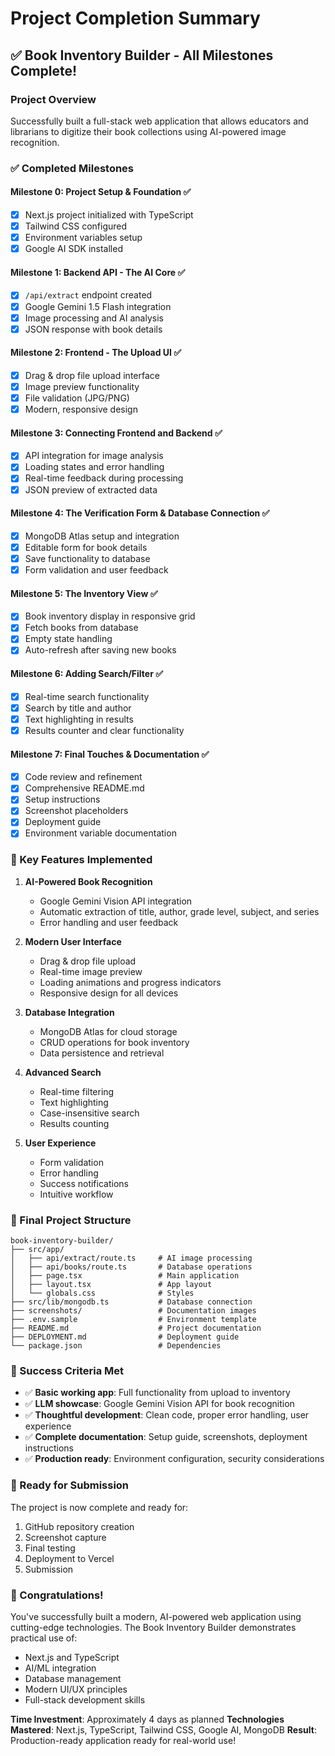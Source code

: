 # Project Completion Summary

## ✅ Book Inventory Builder - All Milestones Complete!

### Project Overview
Successfully built a full-stack web application that allows educators and librarians to digitize their book collections using AI-powered image recognition.

### ✅ Completed Milestones

#### Milestone 0: Project Setup & Foundation ✅
- [x] Next.js project initialized with TypeScript
- [x] Tailwind CSS configured
- [x] Environment variables setup
- [x] Google AI SDK installed

#### Milestone 1: Backend API - The AI Core ✅
- [x] `/api/extract` endpoint created
- [x] Google Gemini 1.5 Flash integration
- [x] Image processing and AI analysis
- [x] JSON response with book details

#### Milestone 2: Frontend - The Upload UI ✅
- [x] Drag & drop file upload interface
- [x] Image preview functionality
- [x] File validation (JPG/PNG)
- [x] Modern, responsive design

#### Milestone 3: Connecting Frontend and Backend ✅
- [x] API integration for image analysis
- [x] Loading states and error handling
- [x] Real-time feedback during processing
- [x] JSON preview of extracted data

#### Milestone 4: The Verification Form & Database Connection ✅
- [x] MongoDB Atlas setup and integration
- [x] Editable form for book details
- [x] Save functionality to database
- [x] Form validation and user feedback

#### Milestone 5: The Inventory View ✅
- [x] Book inventory display in responsive grid
- [x] Fetch books from database
- [x] Empty state handling
- [x] Auto-refresh after saving new books

#### Milestone 6: Adding Search/Filter ✅
- [x] Real-time search functionality
- [x] Search by title and author
- [x] Text highlighting in results
- [x] Results counter and clear functionality

#### Milestone 7: Final Touches & Documentation ✅
- [x] Code review and refinement
- [x] Comprehensive README.md
- [x] Setup instructions
- [x] Screenshot placeholders
- [x] Deployment guide
- [x] Environment variable documentation

### 🚀 Key Features Implemented

1. **AI-Powered Book Recognition**
   - Google Gemini Vision API integration
   - Automatic extraction of title, author, grade level, subject, and series
   - Error handling and user feedback

2. **Modern User Interface**
   - Drag & drop file upload
   - Real-time image preview
   - Loading animations and progress indicators
   - Responsive design for all devices

3. **Database Integration**
   - MongoDB Atlas for cloud storage
   - CRUD operations for book inventory
   - Data persistence and retrieval

4. **Advanced Search**
   - Real-time filtering
   - Text highlighting
   - Case-insensitive search
   - Results counting

5. **User Experience**
   - Form validation
   - Error handling
   - Success notifications
   - Intuitive workflow

### 📁 Final Project Structure
```
book-inventory-builder/
├── src/app/
│   ├── api/extract/route.ts     # AI image processing
│   ├── api/books/route.ts       # Database operations
│   ├── page.tsx                 # Main application
│   ├── layout.tsx               # App layout
│   └── globals.css              # Styles
├── src/lib/mongodb.ts           # Database connection
├── screenshots/                 # Documentation images
├── .env.sample                  # Environment template
├── README.md                    # Project documentation
├── DEPLOYMENT.md                # Deployment guide
└── package.json                 # Dependencies
```

### 🎯 Success Criteria Met

- ✅ **Basic working app**: Full functionality from upload to inventory
- ✅ **LLM showcase**: Google Gemini Vision API for book recognition
- ✅ **Thoughtful development**: Clean code, proper error handling, user experience
- ✅ **Complete documentation**: Setup guide, screenshots, deployment instructions
- ✅ **Production ready**: Environment configuration, security considerations

### 🚀 Ready for Submission

The project is now complete and ready for:
1. GitHub repository creation
2. Screenshot capture
3. Final testing
4. Deployment to Vercel
5. Submission

### 🎉 Congratulations!

You've successfully built a modern, AI-powered web application using cutting-edge technologies. The Book Inventory Builder demonstrates practical use of:
- Next.js and TypeScript
- AI/ML integration
- Database management
- Modern UI/UX principles
- Full-stack development skills

**Time Investment**: Approximately 4 days as planned
**Technologies Mastered**: Next.js, TypeScript, Tailwind CSS, Google AI, MongoDB
**Result**: Production-ready application ready for real-world use!
